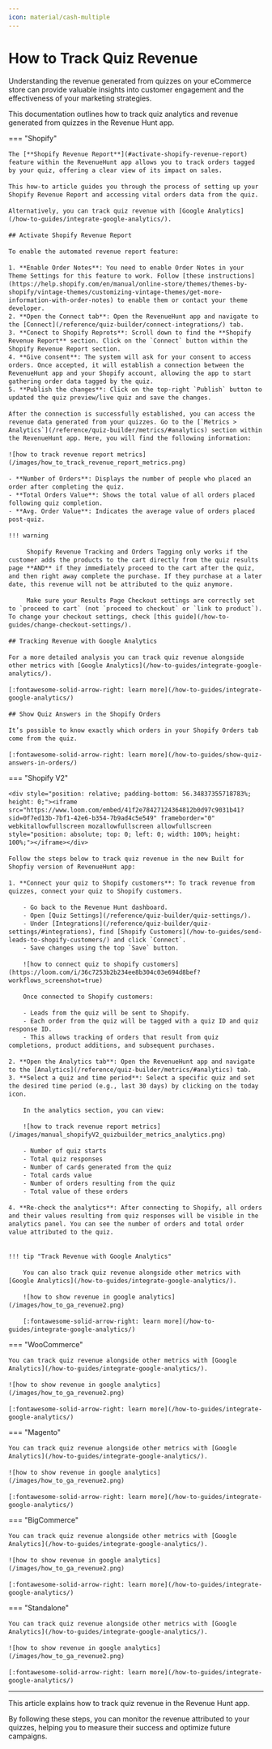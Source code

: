 ```yaml
---
icon: material/cash-multiple
---
```


# How to Track Quiz Revenue

Understanding the revenue generated from quizzes on your eCommerce store can provide valuable insights into customer engagement and the effectiveness of your marketing strategies. 

This documentation outlines how to track quiz analytics and revenue generated from quizzes in the Revenue Hunt app.

=== "Shopify"

    The [**Shopify Revenue Report**](#activate-shopify-revenue-report) feature within the RevenueHunt app allows you to track orders tagged by your quiz, offering a clear view of its impact on sales. 

    This how-to article guides you through the process of setting up your Shopify Revenue Report and accessing vital orders data from the quiz.

    Alternatively, you can track quiz revenue with [Google Analytics](/how-to-guides/integrate-google-analytics/).

    ## Activate Shopify Revenue Report

    To enable the automated revenue report feature:

    1. **Enable Order Notes**: You need to enable Order Notes in your Theme Settings for this feature to work. Follow [these instructions](https://help.shopify.com/en/manual/online-store/themes/themes-by-shopify/vintage-themes/customizing-vintage-themes/get-more-information-with-order-notes) to enable them or contact your theme developer.
    2. **Open the Connect tab**: Open the RevenueHunt app and navigate to the [Connect](/reference/quiz-builder/connect-integrations/) tab.
    3. **Conect to Shopify Reprots**: Scroll down to find the **Shopify Revenue Report** section. Click on the `Connect` button within the Shopify Revenue Report section.
    4. **Give consent**: The system will ask for your consent to access orders. Once accepted, it will establish a connection between the RevenueHunt app and your Shopify account, allowing the app to start gathering order data tagged by the quiz.
    5. **Publish the changes**: Click on the top-right `Publish` button to updated the quiz preview/live quiz and save the changes.

    After the connection is successfully established, you can access the revenue data generated from your quizzes. Go to the [`Metrics > Analytics`](/reference/quiz-builder/metrics/#analytics) section within the RevenueHunt app. Here, you will find the following information:

    ![how to track revenue report metrics](/images/how_to_track_revenue_report_metrics.png)

    - **Number of Orders**: Displays the number of people who placed an order after completing the quiz.
    - **Total Orders Value**: Shows the total value of all orders placed following quiz completion.
    - **Avg. Order Value**: Indicates the average value of orders placed post-quiz.

    !!! warning

         Shopify Revenue Tracking and Orders Tagging only works if the customer adds the products to the cart directly from the quiz results page **AND** if they immediately proceed to the cart after the quiz, and then right away complete the purchase. If they purchase at a later date, this revenue will not be attributed to the quiz anymore.
         
         Make sure your Results Page Checkout settings are correctly set to `proceed to cart` (not `proceed to checkout` or `link to product`). To change your checkout settings, check [this guide](/how-to-guides/change-checkout-settings/).

    ## Tracking Revenue with Google Analytics

    For a more detailed analysis you can track quiz revenue alongside other metrics with [Google Analytics](/how-to-guides/integrate-google-analytics/).

    [:fontawesome-solid-arrow-right: learn more](/how-to-guides/integrate-google-analytics/)

    ## Show Quiz Answers in the Shopify Orders

    It’s possible to know exactly which orders in your Shopify Orders tab come from the quiz.

    [:fontawesome-solid-arrow-right: learn more](/how-to-guides/show-quiz-answers-in-orders/)

=== "Shopify V2"

    <div style="position: relative; padding-bottom: 56.34837355718783%; height: 0;"><iframe src="https://www.loom.com/embed/41f2e78427124364812b0d97c9031b41?sid=0f7ed13b-7bf1-42e6-b354-7b9ad4c5e549" frameborder="0" webkitallowfullscreen mozallowfullscreen allowfullscreen style="position: absolute; top: 0; left: 0; width: 100%; height: 100%;"></iframe></div>

    Follow the steps below to track quiz revenue in the new Built for Shopfiy version of RevenueHunt app:

    1. **Connect your quiz to Shopify customers**: To track revenue from quizzes, connect your quiz to Shopify customers.

        - Go back to the Revenue Hunt dashboard.
        - Open [Quiz Settings](/reference/quiz-builder/quiz-settings/).
        - Under [Integrations](/reference/quiz-builder/quiz-settings/#integrations), find [Shopify Customers](/how-to-guides/send-leads-to-shopify-customers/) and click `Connect`.
        - Save changes using the top `Save` button.
        
        ![how to connect quiz to shopify customers](https://loom.com/i/36c7253b2b234ee8b304c03e694d8bef?workflows_screenshot=true)
    
        Once connected to Shopify customers:

        - Leads from the quiz will be sent to Shopify.
        - Each order from the quiz will be tagged with a quiz ID and quiz response ID.
        - This allows tracking of orders that result from quiz completions, product additions, and subsequent purchases.

    2. **Open the Analytics tab**: Open the RevenueHunt app and navigate to the [Analytics](/reference/quiz-builder/metrics/#analytics) tab.
    3. **Select a quiz and time period**: Select a specific quiz and set the desired time period (e.g., last 30 days) by clicking on the today icon.

        In the analytics section, you can view:

        ![how to track revenue report metrics](/images/manual_shopifyV2_quizbuilder_metrics_analytics.png)

        - Number of quiz starts
        - Total quiz responses
        - Number of cards generated from the quiz
        - Total cards value
        - Number of orders resulting from the quiz
        - Total value of these orders

    4. **Re-check the analytics**: After connecting to Shopify, all orders and their values resulting from quiz responses will be visible in the analytics panel. You can see the number of orders and total order value attributed to the quiz.


    !!! tip "Track Revenue with Google Analytics"

        You can also track quiz revenue alongside other metrics with [Google Analytics](/how-to-guides/integrate-google-analytics/).

        ![how to show revenue in google analytics](/images/how_to_ga_revenue2.png)

        [:fontawesome-solid-arrow-right: learn more](/how-to-guides/integrate-google-analytics/)

=== "WooCommerce"

    You can track quiz revenue alongside other metrics with [Google Analytics](/how-to-guides/integrate-google-analytics/).

    ![how to show revenue in google analytics](/images/how_to_ga_revenue2.png)

    [:fontawesome-solid-arrow-right: learn more](/how-to-guides/integrate-google-analytics/)

=== "Magento"

    You can track quiz revenue alongside other metrics with [Google Analytics](/how-to-guides/integrate-google-analytics/).

    ![how to show revenue in google analytics](/images/how_to_ga_revenue2.png)

    [:fontawesome-solid-arrow-right: learn more](/how-to-guides/integrate-google-analytics/)
    
=== "BigCommerce"

    You can track quiz revenue alongside other metrics with [Google Analytics](/how-to-guides/integrate-google-analytics/).

    ![how to show revenue in google analytics](/images/how_to_ga_revenue2.png)

    [:fontawesome-solid-arrow-right: learn more](/how-to-guides/integrate-google-analytics/)

=== "Standalone"

    You can track quiz revenue alongside other metrics with [Google Analytics](/how-to-guides/integrate-google-analytics/).

    ![how to show revenue in google analytics](/images/how_to_ga_revenue2.png)

    [:fontawesome-solid-arrow-right: learn more](/how-to-guides/integrate-google-analytics/)

---

This article explains how to track quiz revenue in the Revenue Hunt app.

By following these steps, you can monitor the revenue attributed to your quizzes, helping you to measure their success and optimize future campaigns.